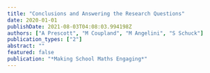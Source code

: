 ```yaml
---
title: "Conclusions and Answering the Research Questions"
date: 2020-01-01
publishDate: 2021-08-03T04:08:03.994198Z
authors: ["A Prescott", "M Coupland", "M Angelini", "S Schuck"]
publication_types: ["2"]
abstract: ""
featured: false
publication: "*Making School Maths Engaging*"
---
```


